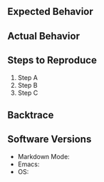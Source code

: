 <!--- Provide a general summary of the issue in the Title above -->

## Expected Behavior

<!---
If you're describing a bug, describe what should happen.
If you're suggesting a change/improvement, explain how it should work.
-->

## Actual Behavior

<!---
If describing a bug, explain what happens instead of the expected behavior.
If suggesting a change/improvement, explain the difference from current behavior.
-->

## Steps to Reproduce

<!--
Ensure that the issue is reproducible using `emacs -Q`.

See this page by Sebastian Wiesner for background:
https://www.lunaryorn.com/posts/reproduce-bugs-in-emacs-q#section-how-do-you-reproduce-a-bug-in-emacs--q

For example, you might try runing Emacs like so:

    emacs -Q --load path/to/markdown-mode.el test-case.md
-->

1. Step A
2. Step B
3. Step C

## Backtrace

<!--
To see the backtrace you might need to use, for example,
M-x toggle-debug-on-error.
-->

## Software Versions

<!--
Use M-x markdown-show-version and M-x emacs-version to determine the
Markdown Mode and Emacs version numbers.

Examples:

- Markdown Mode: From Git on 2017-10-17, 2.4-dev, or 2.3
- Emacs: 25.3.2
- OS: macOS High Sierra
-->

- Markdown Mode: 
- Emacs: 
- OS: 
